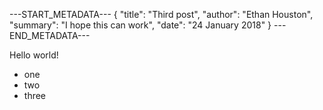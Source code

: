 ---START_METADATA---
{
  "title": "Third post",
  "author": "Ethan Houston",
  "summary": "I hope this can work",
  "date": "24 January 2018"
}
---END_METADATA---

Hello world!

- one
- two 
- three
